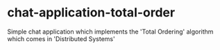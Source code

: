 # chat-application-total-order
Simple chat application which implements the 'Total Ordering' algorithm which comes in 'Distributed Systems'
